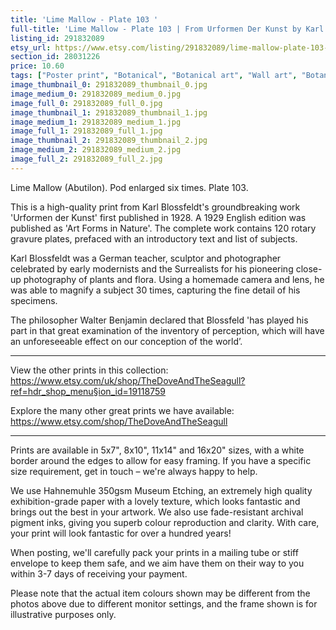 ```yaml
---
title: 'Lime Mallow - Plate 103 '
full-title: 'Lime Mallow - Plate 103 | From Urformen Der Kunst by Karl Blossfeldt | Vintage botanical photographic print'
listing_id: 291832089
etsy_url: https://www.etsy.com/listing/291832089/lime-mallow-plate-103-from-urformen-der?utm_source=site&utm_medium=api&utm_campaign=api
section_id: 28031226
price: 10.60
tags: ["Poster print", "Botanical", "Botanical art", "Wall art", "Botanical poster", "Photograph", "Vintage", "Black and white", "Sepia", "Minimal", "Plant", "High quality print", "Urformen der Kunst"]
image_thumbnail_0: 291832089_thumbnail_0.jpg
image_medium_0: 291832089_medium_0.jpg
image_full_0: 291832089_full_0.jpg
image_thumbnail_1: 291832089_thumbnail_1.jpg
image_medium_1: 291832089_medium_1.jpg
image_full_1: 291832089_full_1.jpg
image_thumbnail_2: 291832089_thumbnail_2.jpg
image_medium_2: 291832089_medium_2.jpg
image_full_2: 291832089_full_2.jpg
---
```

Lime Mallow (Abutilon). Pod enlarged six times. Plate 103.

This is a high-quality print from Karl Blossfeldt&#39;s groundbreaking work &#39;Urformen der Kunst&#39; first published in 1928. A 1929 English edition was published as &#39;Art Forms in Nature&#39;. The complete work contains 120 rotary gravure plates, prefaced with an introductory text and list of subjects.

Karl Blossfeldt was a German teacher, sculptor and photographer celebrated by early modernists and the Surrealists for his pioneering close-up photography of plants and flora. Using a homemade camera and lens, he was able to magnify a subject 30 times, capturing the fine detail of his specimens.

The philosopher Walter Benjamin declared that Blossfeld &#39;has played his part in that great examination of the inventory of perception, which will have an unforeseeable effect on our conception of the world’. 

---

View the other prints in this collection: https://www.etsy.com/uk/shop/TheDoveAndTheSeagull?ref=hdr_shop_menu§ion_id=19118759

Explore the many other great prints we have available: https://www.etsy.com/shop/TheDoveAndTheSeagull

---

Prints are available in 5x7&quot;, 8x10&quot;, 11x14&quot; and 16x20&quot; sizes, with a white border around the edges to allow for easy framing. If you have a specific size requirement, get in touch – we&#39;re always happy to help.

We use Hahnemuhle 350gsm Museum Etching, an extremely high quality exhibition-grade paper with a lovely texture, which looks fantastic and brings out the best in your artwork. We also use fade-resistant archival pigment inks, giving you superb colour reproduction and clarity. With care, your print will look fantastic for over a hundred years!

When posting, we&#39;ll carefully pack your prints in a mailing tube or stiff envelope to keep them safe, and we aim have them on their way to you within 3-7 days of receiving your payment.

Please note that the actual item colours shown may be different from the photos above due to different monitor settings, and the frame shown is for illustrative purposes only.
